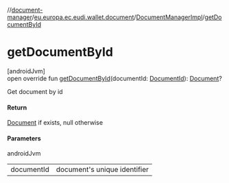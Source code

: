 //[document-manager](../../../index.md)/[eu.europa.ec.eudi.wallet.document](../index.md)/[DocumentManagerImpl](index.md)/[getDocumentById](get-document-by-id.md)

# getDocumentById

[androidJvm]\
open override fun [getDocumentById](get-document-by-id.md)(documentId: [DocumentId](../index.md#659369697%2FClasslikes%2F1351694608)): [Document](../-document/index.md)?

Get document by id

#### Return

[Document](../-document/index.md) if exists, null otherwise

#### Parameters

androidJvm

| | |
|---|---|
| documentId | document's unique identifier |
